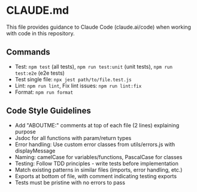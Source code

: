 # CLAUDE.md

This file provides guidance to Claude Code (claude.ai/code) when working with code in this repository.

## Commands
- Test: `npm test` (all tests), `npm run test:unit` (unit tests), `npm run test:e2e` (e2e tests)
- Test single file: `npx jest path/to/file.test.js`
- Lint: `npm run lint`, Fix lint issues: `npm run lint:fix`
- Format: `npm run format`

## Code Style Guidelines
- Add "ABOUTME:" comments at top of each file (2 lines) explaining purpose
- Jsdoc for all functions with param/return types
- Error handling: Use custom error classes from utils/errors.js with displayMessage
- Naming: camelCase for variables/functions, PascalCase for classes
- Testing: Follow TDD principles - write tests before implementation
- Match existing patterns in similar files (imports, error handling, etc.)
- Exports at bottom of file, with comment indicating testing exports
- Tests must be pristine with no errors to pass